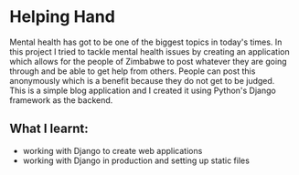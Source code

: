 # Helping Hand

Mental health has got to be one of the biggest topics in today's times.  In this project I tried to tackle mental health issues by creating an application which allows
for the people of Zimbabwe to post whatever they are going through and be able to get help from others.
People can post this anonymously which is a benefit because they do not get to be judged.  
This is a simple blog application and I created it using Python's Django framework as the backend.

## What I learnt:

- working with Django to create web applications
- working with Django in production and setting up static files 
